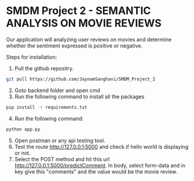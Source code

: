 # SMDM Project 2 - SEMANTIC ANALYSIS ON MOVIE REVIEWS

Our application will analyzing user reviews on movies and determine whether the sentiment expressed is positive or negative.

Steps for installation:
1. Pull the github repositry. 
```bash
git pull https://github.com/JaynamSanghavi/SMDM_Project_2
```

2. Goto backend folder and open cmd
3. Run the following command to install all the packages
```bash
pip install -r requirements.txt
```
4. Run the following command:
```bash
python app.py
```
5. Open postman or any api testing tool.
6. Test the route http://127.0.0.1:5000 and check if hello world is displaying or not.
7. Select the POST method and hit this url http://127.0.0.1:5000/predictComment. In body, select form-data and in key give this "comments" and the value would be the movie review.


